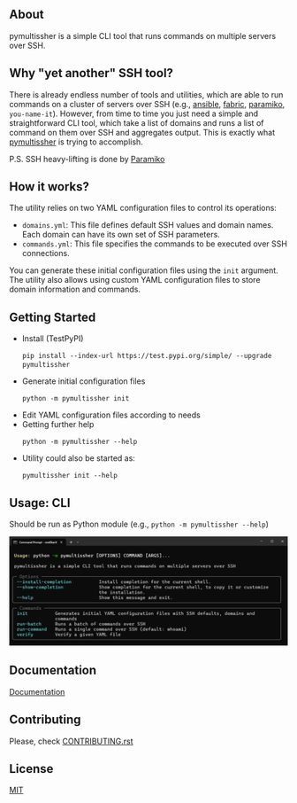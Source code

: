 ## About

pymultissher is a simple CLI tool that runs commands on multiple servers over SSH.

## Why "yet another" SSH tool?

There is already endless number of tools and utilities, which are able to run commands on a cluster of servers over SSH (e.g., [ansible](https://github.com/ansible/ansible), [fabric](https://github.com/fabric/fabric), [paramiko](https://github.com/paramiko/paramiko), `you-name-it`). However, from time to time you just need a simple and straightforward CLI tool, which take a list of domains and runs a list of command on them over SSH and aggregates output. This is exactly what [pymultissher](https://github.com/vdmitriyev/pymultissher) is trying to accomplish.

P.S. SSH heavy-lifting is done by [Paramiko](https://www.paramiko.org/)

## How it works?

The utility relies on two YAML configuration files to control its operations:

* `domains.yml`: This file defines default SSH values and domain names. Each domain can have its own set of SSH parameters.
* `commands.yml`: This file specifies the commands to be executed over SSH connections.

You can generate these initial configuration files using the `init` argument.
The utility also allows using custom YAML configuration files to store domain information and commands.

## Getting Started

* Install (TestPyPI)
    ```
    pip install --index-url https://test.pypi.org/simple/ --upgrade pymultissher
    ```
* Generate initial configuration files
    ```
    python -m pymultissher init
    ```
* Edit YAML configuration files according to needs
* Getting further help
    ```
    python -m pymultissher --help
    ```
* Utility could also be started as:
	```
	pymultissher init --help
	```

## Usage: CLI

Should be run as Python module (e.g., ```python -m pymultissher --help```)

![](https://raw.githubusercontent.com/vdmitriyev/pymultissher/main/docs/images/cli-image.png)

## Documentation

[Documentation](https://vdmitriyev.github.io/pymultissher/)

## Contributing

Please, check [CONTRIBUTING.rst](https://github.com/vdmitriyev/pymultissher/blob/main/CONTRIBUTING.rst)

## License

[MIT](https://github.com/vdmitriyev/pymultissher/blob/main/LICENSE)
